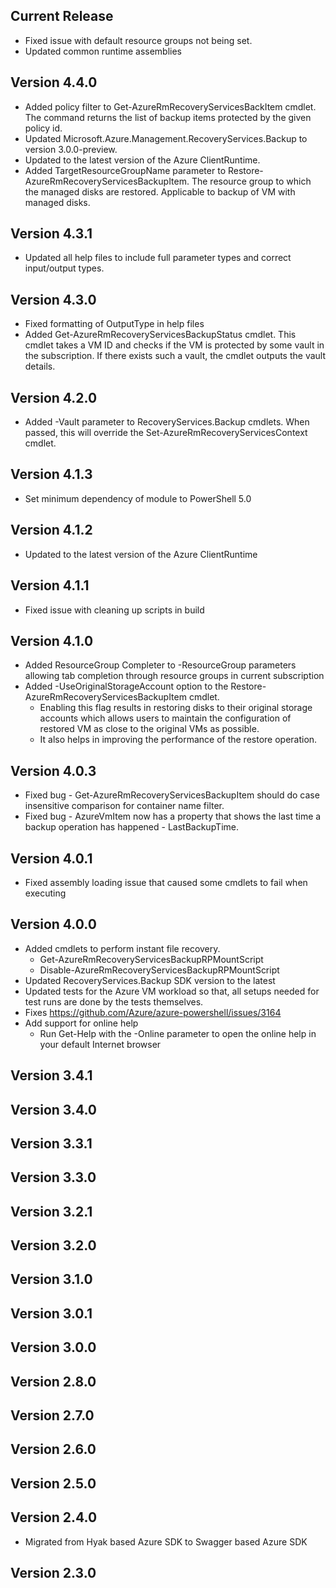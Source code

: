 <!--
    Please leave this section at the top of the change log.

    Changes for the current release should go under the section titled "Current Release", and should adhere to the following format:

    ## Current Release
    * Overview of change #1
        - Additional information about change #1
    * Overview of change #2
        - Additional information about change #2
        - Additional information about change #2
    * Overview of change #3
    * Overview of change #4
        - Additional information about change #4

    ## YYYY.MM.DD - Version X.Y.Z (Previous Release)
    * Overview of change #1
        - Additional information about change #1
-->
## Current Release
* Fixed issue with default resource groups not being set.
* Updated common runtime assemblies

## Version 4.4.0
* Added policy filter to Get-AzureRmRecoveryServicesBackItem cmdlet. The command returns the list of backup items protected by the given policy id.
* Updated Microsoft.Azure.Management.RecoveryServices.Backup to version 3.0.0-preview.
* Updated to the latest version of the Azure ClientRuntime.
* Added TargetResourceGroupName parameter to Restore-AzureRmRecoveryServicesBackupItem. The resource group to which the managed disks are restored. Applicable to backup of VM with managed disks.

## Version 4.3.1
* Updated all help files to include full parameter types and correct input/output types.

## Version 4.3.0
* Fixed formatting of OutputType in help files
* Added Get-AzureRmRecoveryServicesBackupStatus cmdlet. This cmdlet takes a VM ID and checks if the VM is protected by some vault in the subscription. If there exists such a vault, the cmdlet outputs the vault details.

## Version 4.2.0
* Added -Vault parameter to RecoveryServices.Backup cmdlets. When passed, this will override the Set-AzureRmRecoveryServicesContext cmdlet.

## Version 4.1.3
* Set minimum dependency of module to PowerShell 5.0

## Version 4.1.2
* Updated to the latest version of the Azure ClientRuntime

## Version 4.1.1
* Fixed issue with cleaning up scripts in build

## Version 4.1.0
* Added ResourceGroup Completer to -ResourceGroup parameters allowing tab completion through resource groups in current subscription
* Added -UseOriginalStorageAccount option to the Restore-AzureRmRecoveryServicesBackupItem cmdlet.
	- Enabling this flag results in restoring disks to their original storage accounts which allows users to maintain the configuration of restored VM as close to the original VMs as possible.
	- It also helps in improving the performance of the restore operation.

## Version 4.0.3
* Fixed bug - Get-AzureRmRecoveryServicesBackupItem should do case insensitive comparison for container name filter.
* Fixed bug - AzureVmItem now has a property that shows the last time a backup operation has happened - LastBackupTime.

## Version 4.0.1
* Fixed assembly loading issue that caused some cmdlets to fail when executing

## Version 4.0.0
* Added cmdlets to perform instant file recovery.
    - Get-AzureRmRecoveryServicesBackupRPMountScript
    - Disable-AzureRmRecoveryServicesBackupRPMountScript
* Updated RecoveryServices.Backup SDK version to the latest
* Updated tests for the Azure VM workload so that, all setups needed for test runs are done by the tests themselves.
* Fixes https://github.com/Azure/azure-powershell/issues/3164
* Add support for online help
    - Run Get-Help with the -Online parameter to open the online help in your default Internet browser

## Version 3.4.1

## Version 3.4.0

## Version 3.3.1

## Version 3.3.0

## Version 3.2.1

## Version 3.2.0

## Version 3.1.0

## Version 3.0.1

## Version 3.0.0

## Version 2.8.0

## Version 2.7.0

## Version 2.6.0

## Version 2.5.0

## Version 2.4.0
* Migrated from Hyak based Azure SDK to Swagger based Azure SDK

## Version 2.3.0
